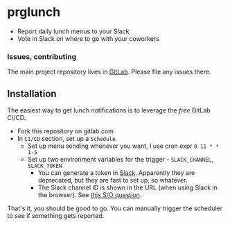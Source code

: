 # prglunch

- Report daily lunch menus to your Slack
- Vote in Slack on where to go with your coworkers

### Issues, contributing
The main project repository lives in [GitLab](https://gitlab.com/melkamar/prglunch). Please file any issues there.

## Installation
The easiest way to get lunch notifications is to leverage the *free* GitLab CI/CD.

- Fork this repository on gitlab.com
- In `CI/CD` section, set up a `Schedule`. 
  - Set up menu sending whenever you want, I use cron expr `0 11 * * 1-5`
  - Set up two environment variables for the trigger - `SLACK_CHANNEL`, `SLACK_TOKEN`
    - You can generate a token in [Slack](https://api.slack.com/custom-integrations/legacy-tokens). Apparently they are deprecated, but they are fast to set up, so whatever.
    - The Slack channel ID is shown in the URL (when using Slack in the browser). See [this S/O question](https://stackoverflow.com/a/44883343/428173).

That's it, you should be good to go. You can manually trigger the scheduler to see if something gets reported.